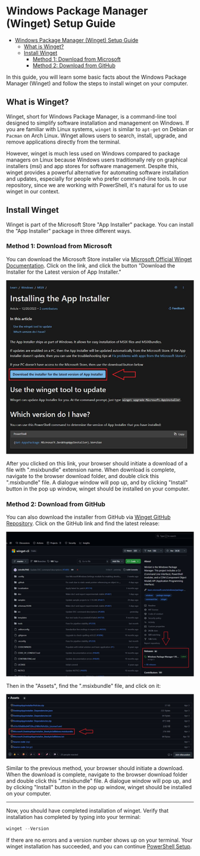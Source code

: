 # Windows Package Manager (Winget) Setup Guide

- [Windows Package Manager (Winget) Setup Guide](#windows-package-manager-winget-setup-guide)
  - [What is Winget?](#what-is-winget)
  - [Install Winget](#install-winget)
    - [Method 1: Download from Microsoft](#method-1-download-from-microsoft)
    - [Method 2: Download from GitHub](#method-2-download-from-github)

In this guide, you will learn some basic facts about the Windows Package Manager (Winget) and follow the steps to install winget on your computer.

## What is Winget?

Winget, short for Windows Package Manager, is a command-line tool designed to simplify software installation and management on Windows. If you are familiar with Linux systems, `winget` is similar to `apt-get` on Debian or `Pacman` on Arch Linux. Winget allows users to search, install, upgrade, and remove applications directly from the terminal.

However, winget is much less used on Windows compared to package managers on Linux because Windows users traditionally rely on graphical installers (msi) and app stores for software management. Despite this, winget provides a powerful alternative for automating software installation and updates, especially for people who prefer command-line tools. In our repository, since we are working with PowerShell, it's natural for us to use winget in our context.

## Install Winget

Winget is part of the Microsoft Store "App Installer" package. You can install the "App Installer" package in three different ways.

### Method 1: Download from Microsoft

You can download the Microsoft Store installer via [Microsoft Official Winget Documentation](https://learn.microsoft.com/en-us/windows/msix/app-installer/install-update-app-installer). Click on the link, and click the button "Download the Installer for the Latest version of App Installer."

![Winget MS Official](./../../Images/ScreenShots/2025-05-31%2016.57.56%20learn.microsoft.com%200e3130442853.jpg)

After you clicked on this link, your browser should initiate a download of a file with ".msixbundle" extension name. When download is complete, navigate to the browser download folder, and double click this ".msixbundle" file. A dialogue window will pop up, and by clicking "Install" button in the pop up window, winget should be installed on your computer.

### Method 2: Download from GitHub

You can also download the installer from GitHub via [Winget GitHub Repository](https://github.com/microsoft/winget-cli). Click on the GitHub link and find the latest release:

![Winget GitHub](./../../Images/ScreenShots/2025-05-31%2016.57.29%20github.com%2075d72213ed61.jpg)

Then in the "Assets", find the ".msixbundle" file, and click on it:

![Winget GitHub Assets](./../../Images/ScreenShots/2025-05-31%2017.02.17%20github.com%20261fee5a56ea.jpg)

Similar to the previous method, your browser should initiate a download. When the download is complete, navigate to the browser download folder and double click this ".msixbundle" file. A dialogue window will pop up, and by clicking "Install" button in the pop up window, winget should be installed on your computer.

---

Now, you should have completed installation of winget. Verify that installation has completed by typing into your terminal:

```powershell
winget --Version
```

If there are no errors and a version number shows up on your terminal. Your winget installation has succeeded, and you can continue [PowerShell Setup](./PowerShell_Setup.md#installation-command).
